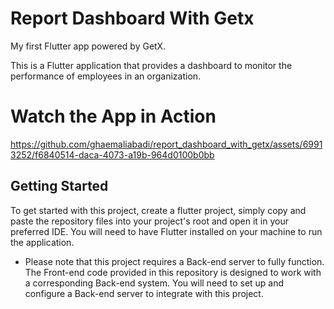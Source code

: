 # Report Dashboard With Getx

My first Flutter app powered by GetX.

This is a Flutter application that provides a dashboard to monitor the performance of employees in an organization.

# Watch the App in Action


https://github.com/ghaemaliabadi/report_dashboard_with_getx/assets/69913252/f6840514-daca-4073-a19b-964d0100b0bb



## Getting Started
To get started with this project, create a flutter project, simply copy and paste the repository files into your project's root and open it in your preferred IDE. You will need to have Flutter installed on your machine to run the application.

* Please note that this project requires a Back-end server to fully function. The Front-end code provided in this repository is designed to work with a corresponding Back-end system. You will need to set up and configure a Back-end server to integrate with this project. 
